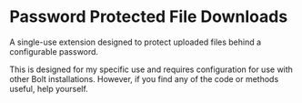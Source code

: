 Password Protected File Downloads
=================================

A single-use extension designed to protect uploaded files behind a configurable password.

This is designed for my specific use and requires configuration for use with other Bolt installations. However, if you find any of the code or methods useful, help yourself.
